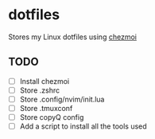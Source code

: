 # dotfiles
Stores my Linux dotfiles using [chezmoi](https://www.chezmoi.io/)

## TODO
- [ ] Install chezmoi
- [ ] Store .zshrc
- [ ] Store .config/nvim/init.lua
- [ ] Store .tmuxconf
- [ ] Store copyQ config
- [ ] Add a script to install all the tools used
